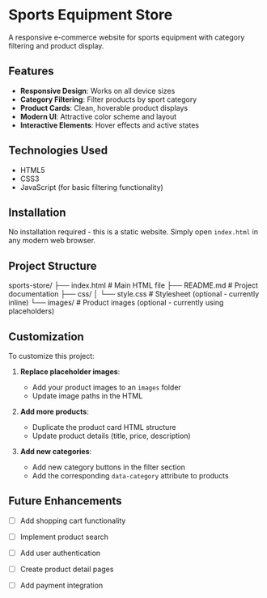 # Sports Equipment Store

A responsive e-commerce website for sports equipment with category filtering and product display.

## Features

- **Responsive Design**: Works on all device sizes
- **Category Filtering**: Filter products by sport category
- **Product Cards**: Clean, hoverable product displays
- **Modern UI**: Attractive color scheme and layout
- **Interactive Elements**: Hover effects and active states

## Technologies Used

- HTML5
- CSS3
- JavaScript (for basic filtering functionality)

## Installation

No installation required - this is a static website. Simply open `index.html` in any modern web browser.

## Project Structure
sports-store/
├── index.html # Main HTML file
├── README.md # Project documentation
├── css/
│ └── style.css # Stylesheet (optional - currently inline)
└── images/ # Product images (optional - currently using placeholders)

## Customization

To customize this project:

1. **Replace placeholder images**:
   - Add your product images to an `images` folder
   - Update image paths in the HTML

2. **Add more products**:
   - Duplicate the product card HTML structure
   - Update product details (title, price, description)

3. **Add new categories**:
   - Add new category buttons in the filter section
   - Add the corresponding `data-category` attribute to products

## Future Enhancements

- [ ] Add shopping cart functionality
- [ ] Implement product search
- [ ] Add user authentication
- [ ] Create product detail pages
- [ ] Add payment integration

